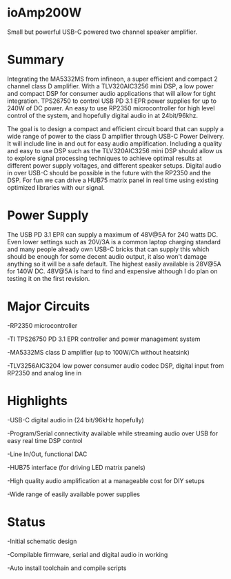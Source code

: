 # ioAmp200W

Small but powerful USB-C powered two channel speaker amplifier.

# Summary

Integrating the MA5332MS from infineon, a super efficient and compact 2 channel class D amplifier. With a TLV320AIC3256 mini DSP, a low power and compact DSP for consumer audio applications that will allow for tight integration. TPS26750 to control USB PD 3.1 EPR power supplies for up to 240W of DC power. An easy to use RP2350 microcontroller for high level control of the system, and hopefully digital audio in at 24bit/96khz.

The goal is to design a compact and efficient circuit board that can supply a wide range of power to the class D amplifier through USB-C Power Delivery. It will include line in and out for easy audio amplification. Including a quality and easy to use DSP such as the TLV320AIC3256 mini DSP should allow us to explore signal processing techniques to achieve optimal results at different power supply voltages, and different speaker setups. Digital audio in over USB-C should be possible in the future with the RP2350 and the DSP. For fun we can drive a HUB75 matrix panel in real time using existing optimized libraries with our signal.

# Power Supply

The USB PD 3.1 EPR can supply a maximum of 48V@5A for 240 watts DC. Even lower settings such as 20V/3A is a common laptop charging standard and many people already own USB-C bricks that can supply this which should be enough for some decent audio output, it also won't damage anything so it will be a safe default. The highest easily available is 28V@5A for 140W DC. 48V@5A is hard to find and expensive although I do plan on testing it on the first revision. 

# Major Circuits

-RP2350 microcontroller

-TI TPS26750 PD 3.1 EPR controller and power management system

-MA5332MS class D amplifier (up to 100W/Ch without heatsink)

-TLV3256AIC3204 low power consumer audio codec DSP, digital input from RP2350 and analog line in


# Highlights

-USB-C digital audio in (24 bit/96kHz hopefully)

-Program/Serial connectivity available while streaming audio over USB for easy real time DSP control

-Line In/Out, functional DAC

-HUB75 interface (for driving LED matrix panels)

-High quality audio amplification at a manageable cost for DIY setups

-Wide range of easily available power supplies

# Status

-Initial schematic design

-Compilable firmware, serial and digital audio in working

-Auto install toolchain and compile scripts

